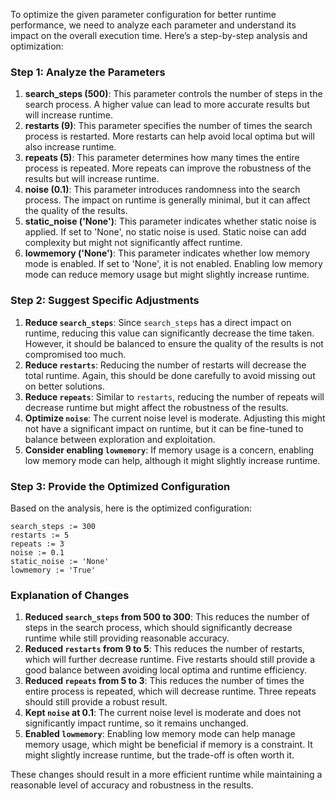 To optimize the given parameter configuration for better runtime performance, we need to analyze each parameter and understand its impact on the overall execution time. Here’s a step-by-step analysis and optimization:

### Step 1: Analyze the Parameters

1. **search_steps (500)**: This parameter controls the number of steps in the search process. A higher value can lead to more accurate results but will increase runtime.
2. **restarts (9)**: This parameter specifies the number of times the search process is restarted. More restarts can help avoid local optima but will also increase runtime.
3. **repeats (5)**: This parameter determines how many times the entire process is repeated. More repeats can improve the robustness of the results but will increase runtime.
4. **noise (0.1)**: This parameter introduces randomness into the search process. The impact on runtime is generally minimal, but it can affect the quality of the results.
5. **static_noise ('None')**: This parameter indicates whether static noise is applied. If set to 'None', no static noise is used. Static noise can add complexity but might not significantly affect runtime.
6. **lowmemory ('None')**: This parameter indicates whether low memory mode is enabled. If set to 'None', it is not enabled. Enabling low memory mode can reduce memory usage but might slightly increase runtime.

### Step 2: Suggest Specific Adjustments

1. **Reduce `search_steps`**: Since `search_steps` has a direct impact on runtime, reducing this value can significantly decrease the time taken. However, it should be balanced to ensure the quality of the results is not compromised too much.
2. **Reduce `restarts`**: Reducing the number of restarts will decrease the total runtime. Again, this should be done carefully to avoid missing out on better solutions.
3. **Reduce `repeats`**: Similar to `restarts`, reducing the number of repeats will decrease runtime but might affect the robustness of the results.
4. **Optimize `noise`**: The current noise level is moderate. Adjusting this might not have a significant impact on runtime, but it can be fine-tuned to balance between exploration and exploitation.
5. **Consider enabling `lowmemory`**: If memory usage is a concern, enabling low memory mode can help, although it might slightly increase runtime.

### Step 3: Provide the Optimized Configuration

Based on the analysis, here is the optimized configuration:

```plaintext
search_steps := 300
restarts := 5
repeats := 3
noise := 0.1
static_noise := 'None'
lowmemory := 'True'
```

### Explanation of Changes

1. **Reduced `search_steps` from 500 to 300**: This reduces the number of steps in the search process, which should significantly decrease runtime while still providing reasonable accuracy.
2. **Reduced `restarts` from 9 to 5**: This reduces the number of restarts, which will further decrease runtime. Five restarts should still provide a good balance between avoiding local optima and runtime efficiency.
3. **Reduced `repeats` from 5 to 3**: This reduces the number of times the entire process is repeated, which will decrease runtime. Three repeats should still provide a robust result.
4. **Kept `noise` at 0.1**: The current noise level is moderate and does not significantly impact runtime, so it remains unchanged.
5. **Enabled `lowmemory`**: Enabling low memory mode can help manage memory usage, which might be beneficial if memory is a constraint. It might slightly increase runtime, but the trade-off is often worth it.

These changes should result in a more efficient runtime while maintaining a reasonable level of accuracy and robustness in the results.